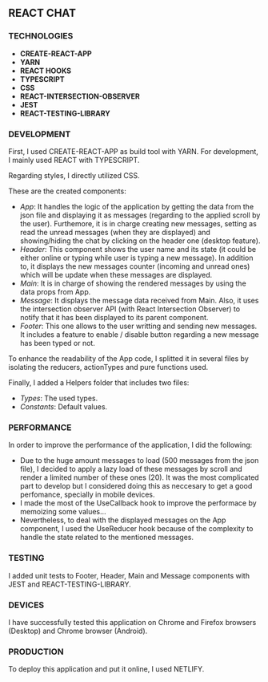 ## REACT CHAT 

### TECHNOLOGIES

- **CREATE-REACT-APP**
- **YARN**
- **REACT HOOKS**
- **TYPESCRIPT**
- **CSS**
- **REACT-INTERSECTION-OBSERVER**
- **JEST**
- **REACT-TESTING-LIBRARY**

### DEVELOPMENT

First, I used CREATE-REACT-APP as build tool with YARN. For development, I mainly used REACT with TYPESCRIPT.

Regarding styles, I directly utilized CSS.

These are the created components:

- *App*: It handles the logic of the application by getting the data from the json file and displaying it as messages (regarding to the applied scroll by the user). Furthemore, it is in charge creating new messages, setting as read the unread messages (when they are displayed) and showing/hiding the chat by clicking on the header one (desktop feature).
- *Header*: This component shows the user name and its state (it could be either online or typing while user is typing a new message). In addition to, it displays the new messages counter (incoming and unread ones) which will be update when these messages are displayed.
- *Main*: It is in charge of showing the rendered messages by using the data props from App.
- *Message*: It displays the message data received from Main. Also, it uses the intersection observer API (with React Intersection
Observer) to notify that it has been displayed to its parent component.
- *Footer*: This one allows to the user writting and sending new messages. It includes a feature to enable / disable button regarding a new message has been typed or not.

To enhance the readability of the App code, I splitted it in several files by isolating the reducers, actionTypes and pure functions used.

Finally, I added a Helpers folder that includes two files:

- *Types*: The used types.
- *Constants*: Default values.

### PERFORMANCE

In order to improve the performance of the application, I did the following:

- Due to the huge amount messages to load (500 messages from the json file), I decided to apply a lazy load of these messages by scroll
and render a limited number of these ones (20). It was the most complicated part to develop but I considered doing this as neccesary to get a good perfomance, specially in mobile devices. 
- I made the most of the UseCallback hook to improve the performace by memoizing some values...
- Nevertheless, to deal with the displayed messages on the App component, I used the UseReducer hook because of the complexity to handle
the state related to the mentioned messages.

### TESTING

I added unit tests to Footer, Header, Main and Message components with JEST and REACT-TESTING-LIBRARY.

### DEVICES

I have successfully tested this application on Chrome and Firefox browsers (Desktop) and Chrome browser (Android).

### PRODUCTION

To deploy this application and put it online, I used NETLIFY.


